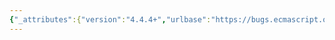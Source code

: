 ```yaml
---
{"_attributes":{"version":"4.4.4+","urlbase":"https://bugs.ecmascript.org/","maintainer":"dherman@mozilla.com"},"bug":{"bug_id":1427,"creation_ts":"2013-04-11 12:53:00 -0700","short_desc":"15.4.2: Typo \"argumentsList be the be the argumentsList\"","delta_ts":"2013-05-14 18:13:41 -0700","product":"Draft for 6th Edition","component":"editorial issue","version":"Rev 14: March 8, 2013 Draft","rep_platform":"All","op_sys":"All","bug_status":"RESOLVED","resolution":"FIXED","priority":"Normal","bug_severity":"minor","everconfirmed":true,"reporter":{"uid":"andrebargull","name":"André Bargull"},"assigned_to":{"uid":"allen","name":"Allen Wirfs-Brock"},"long_desc":[{"commentid":3622,"comment_count":0,"who":{"uid":"andrebargull","name":"André Bargull"},"bug_when":"2013-04-11 12:53:31 -0700","thetext":"Typo in step 2 of 15.4.2:\n> 2.  Let argumentsList be the be the argumentsList argument"},{"commentid":3623,"comment_count":1,"who":{"uid":"andrebargull","name":"André Bargull"},"bug_when":"2013-04-11 12:56:20 -0700","thetext":"Also in the same section:\n> If Array is implemented as an ordianary function object [...]\n\nTypo \"ordianary\" -> \"ordinary\""},{"commentid":3630,"comment_count":2,"who":{"uid":"andrebargull","name":"André Bargull"},"bug_when":"2013-04-11 13:46:41 -0700","thetext":"Same issues also present in 15.7.2.1, and in 15.5.2.1 + 15.9.3.1 \"ordianary\"."},{"commentid":3736,"comment_count":3,"who":{"uid":"allen","name":"Allen Wirfs-Brock"},"bug_when":"2013-05-12 13:11:33 -0700","thetext":"fixed in rev15 editor's draft."},{"commentid":3934,"comment_count":4,"who":{"uid":"allen","name":"Allen Wirfs-Brock"},"bug_when":"2013-05-14 18:13:41 -0700","thetext":"resolved in rev 15, May 14, 2013 draft"}]}}
---
```


